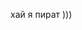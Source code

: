 хай я пират )))

<!---
FortniteNARU/FortniteNARU is a ✨ special ✨ repository because its `README.md` (this file) appears on your GitHub profile.
You can click the Preview link to take a look at your changes.
--->

